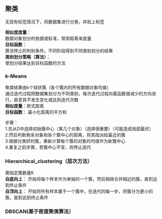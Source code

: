## 聚类
无现有标签情况下，将数据集进行分类，并贴上标签

**相似度度量**：  
数据对象划分的依据或标准，常用距离来度量  
**目标函数**：  
算法停止的判别条件。不同阶段得到不同类别划分的结果  
**类别划分策略（算法）**：  
使划分结果达到目标函数的方法  

### k-Means
聚类结果由k个球状簇（各个簇内的所有数据对象均值）  
通过迭代过程把数据集划分为不同类别，每次迭代过程向着函数值减少的方向进行，直至其不发生变化或达到迭代次数  
**相似度量**：欧式距离  
**目标函数**： 最小化距离的平方和

步骤：  
1.先从D中选择初始簇中心（某几个对象）（选择很重要）（可能造成局部最优）  
2.然后判断剩余对象和各个簇中心的距离，将其指派给最近的簇  
3.根据分类好的簇，重新计算每个簇的对象的均值作为新簇中心  
4.重复之前步骤，若簇中心不变，则停止迭代


### Hierarchical_clustering（层次方法）
需指定簇数量K  
**自底向上**： 
开始将每个样本作为单独的一个簇，然后相继合并相近的簇，直到达到终止条件  
**自顶向上**：
开始将所有样本置于一个簇中，在迭代的每一步，将簇分为更小的簇，直到达到终止条件

### DBSCAN(基于密度聚类算法）
